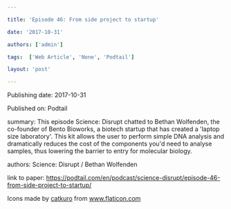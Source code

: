 ---
title: 'Episode 46: From side project to startup'
date: '2017-10-31'
authors: ['admin']
tags:  ['Web Article', 'None', 'Podtail']
layout: 'post'
---
Publishing date: 2017-10-31

Published on: Podtail

summary: This episode Science: Disrupt chatted to Bethan Wolfenden, the co-founder of Bento Bioworks, a biotech startup that has created a 'laptop size laboratory'. This kit allows the user to perform simple DNA analysis and dramatically reduces the cost of the components you'd need to analyse samples, thus lowering the barrier to entry for molecular biology.

authors: Science: Disrupt / Bethan Wolfenden

link to paper: https://podtail.com/en/podcast/science-disrupt/episode-46-from-side-project-to-startup/

Icons made by <a href="https://www.flaticon.com/free-icon/bookshelves_3576884" title="catkuro">catkuro</a> from <a href="https://www.flaticon.com/" title="Flaticon"> www.flaticon.com</a>